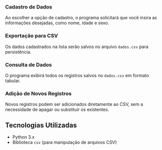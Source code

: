 ### Cadastro de Dados
Ao escolher a opção de cadastro, o programa solicitará que você insira as informações desejadas, como nome, idade e sexo.

### Exportação para CSV
Os dados cadastrados na lista serão salvos no arquivo `dados.csv` para persistência.

### Consulta de Dados
O programa exibirá todos os registros salvos no `dados.csv` em formato tabular.

### Adição de Novos Registros
Novos registros podem ser adicionados diretamente ao CSV, sem a necessidade de apagar ou substituir os existentes.

## Tecnologias Utilizadas

- Python 3.x
- Biblioteca `csv` (para manipulação de arquivos CSV)


